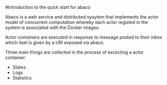 #Introduction to the quick start for abaco

Abaco is a web service and distributed sysytem that implements the actor model of concurrent computation whereby each actor registed in the system is associated with the Docker images.

Actor containers are executed in response to message posted to their inbox which itsel is given by a URI exposed via abaco.

Three main things are collected  in the process of excecting a actor container:
<ul>
   <li>States</li>
   <li>Logs</li>
   <li>Statistics</li>
</ul> 
